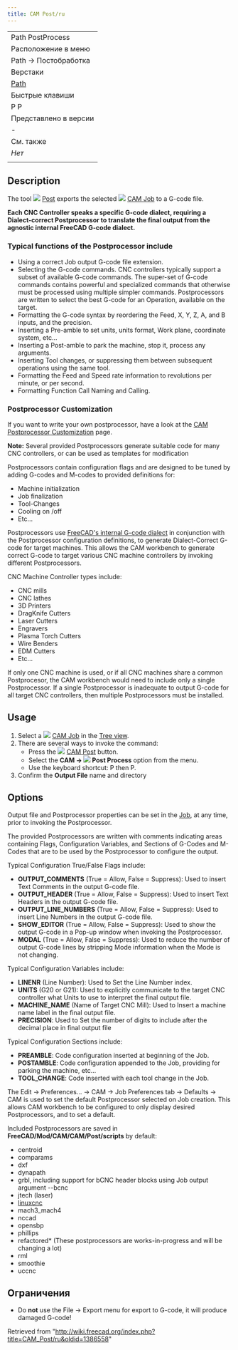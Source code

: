 ```yaml
---
title: CAM Post/ru
---
```

|  |
| --- |
| Path PostProcess |
| Расположение в меню |
| Path → Постобработка |
| Верстаки |
| [Path](/Path_Workbench/ru "Path Workbench/ru") |
| Быстрые клавиши |
| P P |
| Представлено в версии |
| - |
| См. также |
| *Нет* |
|  |

## Description

The tool ![](/images/CAM_Post.svg) [Post](/CAM_Post "CAM Post") exports the selected ![](/images/CAM_Job.svg) [CAM Job](/CAM_Job "CAM Job") to a G-code file.

**Each CNC Controller speaks a specific G-code dialect, requiring a Dialect-correct Postprocessor to translate the final output from the agnostic internal FreeCAD G-code dialect.**

### Typical functions of the Postprocessor include

* Using a correct Job output G-code file extension.
* Selecting the G-code commands. CNC controllers typically support a subset of available G-code commands. The super-set of G-code commands contains powerful and specialized commands that otherwise must be processed using multiple simpler commands. Postprocessors are written to select the best G-code for an Operation, available on the target.
* Formatting the G-code syntax by reordering the Feed, X, Y, Z, A, and B inputs, and the precision.
* Inserting a Pre-amble to set units, units format, Work plane, coordinate system, etc...
* Inserting a Post-amble to park the machine, stop it, process any arguments.
* Inserting Tool changes, or suppressing them between subsequent operations using the same tool.
* Formatting the Feed and Speed rate information to revolutions per minute, or per second.
* Formatting Function Call Naming and Calling.

### Postprocessor Customization

If you want to write your own postprocessor, have a look at the [CAM Postprocessor Customization](/CAM_Postprocessor_Customization "CAM Postprocessor Customization") page.

**Note:** Several provided Postprocessors generate suitable code for many CNC controllers, or can be used as templates for modification

Postprocessors contain configuration flags and are designed to be tuned by adding G-codes and M-codes to provided definitions for:

* Machine initialization
* Job finalization
* Tool-Changes
* Cooling on /off
* Etc...

Postprocessors use [FreeCAD's internal G-code dialect](/CAM_scripting#The_FreeCAD_Internal_G-code_Format "CAM scripting") in conjunction with the Postprocessor configuration definitions, to generate Dialect-Correct G-code for target machines. This allows the CAM workbench to generate correct G-code to target various CNC machine controllers by invoking different Postprocessors.

CNC Machine Controller types include:

* CNC mills
* CNC lathes
* 3D Printers
* DragKnife Cutters
* Laser Cutters
* Engravers
* Plasma Torch Cutters
* Wire Benders
* EDM Cutters
* Etc...

If only one CNC machine is used, or if all CNC machines share a common Postprocesor, the CAM workbench would need to include only a single Postprocessor. If a single Postprocessor is inadequate to output G-code for all target CNC controllers, then multiple Postprocessors must be installed.

## Usage

1. Select a ![](/images/CAM_Job.svg) [CAM Job](/CAM_Job "CAM Job") in the [Tree view](/Tree_view "Tree view").
2. There are several ways to invoke the command:
   * Press the ![](/images/CAM_Post.svg) [CAM Post](/CAM_Post "CAM Post") button.
   * Select the **CAM → ![](/images/CAM_Post.svg) Post Process** option from the menu.
   * Use the keyboard shortcut: P then P.
3. Confirm the **Output File** name and directory

## Options

Output file and Postprocessor properties can be set in the [Job](/CAM_Job "CAM Job"), at any time, prior to invoking the Postprocessor.

The provided Postprocessors are written with comments indicating areas containing Flags, Configuration Variables, and Sections of G-Codes and M-Codes that are to be used by the Postprocessor to configure the output.

Typical Configuration True/False Flags include:

* **OUTPUT\_COMMENTS** (True = Allow, False = Suppress): Used to insert Text Comments in the output G-code file.
* **OUTPUT\_HEADER** (True = Allow, False = Suppress): Used to insert Text Headers in the output G-code file.
* **OUTPUT\_LINE\_NUMBERS** (True = Allow, False = Suppress): Used to insert Line Numbers in the output G-code file.
* **SHOW\_EDITOR** (True = Allow, False = Suppress): Used to show the output G-code in a Pop-up window when invoking the Postprocessor.
* **MODAL** (True = Allow, False = Suppress): Used to reduce the number of output G-code lines by stripping Mode information when the Mode is not changing.

Typical Configuration Variables include:

* **LINENR** (Line Number): Used to Set the Line Number index.
* **UNITS** (G20 or G21): Used to explicitly communicate to the target CNC controller what Units to use to interpret the final output file.
* **MACHINE\_NAME** (Name of Target CNC Mill): Used to Insert a machine name label in the final output file.
* **PRECISION**: Used to Set the number of digits to include after the decimal place in final output file

Typical Configuration Sections include:

* **PREAMBLE**: Code configuration inserted at beginning of the Job.
* **POSTAMBLE**: Code configuration appended to the Job, providing for parking the machine, etc...
* **TOOL\_CHANGE**: Code inserted with each tool change in the Job.

The Edit → Preferences... → CAM → Job Preferences tab → Defaults → CAM is used to set the default Postprocessor selected on Job creation. This allows CAM workbench to be configured to only display desired Postprocessors, and to set a default.

Included Postprocessors are saved in **FreeCAD/Mod/CAM/CAM/Post/scripts** by default:

* centroid
* comparams
* dxf
* dynapath
* grbl, including support for bCNC header blocks using Job output argument --bcnc
* jtech (laser)
* [linuxcnc](http://linuxcnc.org/docs/html/gcode/g-code.html#gcode:g17-g19.1)
* mach3\_mach4
* nccad
* opensbp
* phillips
* refactored\* (These postprocessors are works-in-progress and will be changing a lot)
* rml
* smoothie
* uccnc

## Ограничения

* Do **not** use the File → Export menu for export to G-code, it will produce damaged G-code!

Retrieved from "<http://wiki.freecad.org/index.php?title=CAM_Post/ru&oldid=1386558>"